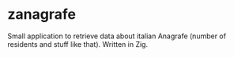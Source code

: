 # zanagrafe
Small application to retrieve data about italian Anagrafe (number of residents and stuff like that). Written in Zig.
